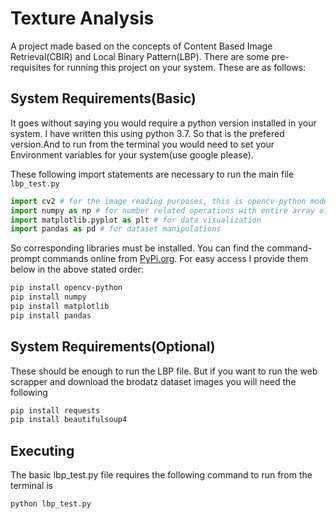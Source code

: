 # Texture Analysis
A project made based on the concepts of Content Based Image Retrieval(CBIR) and Local Binary Pattern(LBP). There are some pre-requisites for running this project on your system. These are as follows:

## System Requirements(Basic)
It goes without saying you would require a python version installed in your system. I have written this using python 3.7. So that is the prefered version.And to run from the terminal you would need to set your Environment variables for your system(use google please).

These following import statements are necessary to run the main file `lbp_test.py`
```python
import cv2 # for the image reading purposes, this is opencv-python module
import numpy as np # for number related operations with entire array of data
import matplotlib.pyplot as plt # for data visualization
import pandas as pd # for dataset manipulations
```
So corresponding libraries must be installed. You can find the command-prompt commands online from [PyPi.org](https://pypi.org/). For easy access I provide them below in the above stated order:

```bash
pip install opencv-python
pip install numpy
pip install matplotlib
pip install pandas
```
## System Requirements(Optional)
These should be enough to run the LBP file. But if you want to run the web scrapper and download the brodatz dataset images you will need the following

```bash
pip install requests
pip install beautifulsoup4
```

## Executing
The basic lbp_test.py file requires the following command to run from the terminal is
```bash
python lbp_test.py
```
